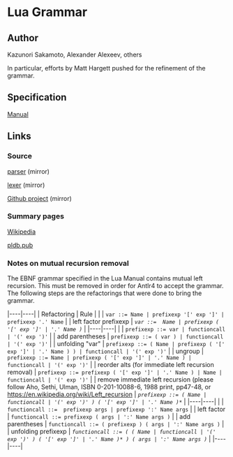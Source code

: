 # Lua Grammar

## Author

Kazunori Sakamoto, Alexander Alexeev, others

In particular, efforts by Matt Hargett pushed for the refinement of the grammar.

## Specification

[Manual](https://www.lua.org/manual/5.4/manual.html)

## Links

### Source

[parser](https://github.com/lua/lua/blob/6baee9ef9d5657ab582c8a4b9f885ec58ed502d0/lparser.c) (mirror)

[lexer](https://github.com/lua/lua/blob/6baee9ef9d5657ab582c8a4b9f885ec58ed502d0/llex.c) (mirror)

[Github project](https://github.com/lua) (mirror)

### Summary pages

[Wikipedia](https://en.wikipedia.org/wiki/Lua_(programming_language))

[pldb.pub](https://pldb.pub/concepts/lua.html)

### Notes on mutual recursion removal
The EBNF grammar specified in the Lua Manual contains
mutual left recursion. This must be removed in order for
Antlr4 to accept the grammar. The following steps are the
refactorings that were done to bring the grammar.

|----|----|
| Refactoring | Rule |
| | `var ::= Name | prefixexp '[' exp ']' | prefixexp '.' Name` |
| left factor prefixexp | _`var ::=  Name | prefixexp ( '[' exp ']' | '.' Name )`_ |
|----|----|
| | `prefixexp ::= var | functioncall | '(' exp ')'` |
| add parentheses | `prefixexp ::= ( var ) | functioncall | '(' exp ')'` |
| unfolding "var" | `prefixexp ::= ( Name | prefixexp ( '[' exp ']' | '.' Name ) ) | functioncall | '(' exp ')'` |
| ungroup | `prefixexp ::= Name | prefixexp ( '[' exp ']' | '.' Name ) | functioncall | '(' exp ')'` |
| reorder alts (for immediate left recursion removal) | `prefixexp ::= prefixexp ( '[' exp ']' | '.' Name ) | Name | functioncall | '(' exp ')'` |
| remove immediate left recursion (please follow Aho, Sethi, Ulman, ISBN 0-201-10088-6, 1988 print, pp47-48, or https://en.wikipedia.org/wiki/Left_recursion | _`prefixexp ::= ( Name | functioncall | '(' exp ')' ) ( '[' exp ']' | '.' Name )*`_ |
|----|----|
| | `functioncall ::=  prefixexp args | prefixexp ':' Name args` |
| left factor | `functioncall ::= prefixexp ( args | ':' Name args )` |
| add parentheses | `functioncall ::= ( prefixexp ) ( args | ':' Name args )` |
| unfolding prefixexp | _`functioncall ::= ( ( Name | functioncall | '(' exp ')' ) ( '[' exp ']' | '.' Name )* ) ( args | ':' Name args )`_ |
|----|----|

